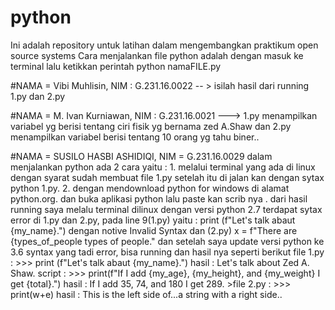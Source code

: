 # python
Ini adalah repository untuk latihan dalam mengembangkan praktikum open source systems Cara menjalankan file python adalah dengan masuk ke terminal lalu ketikkan perintah python namaFILE.py

#NAMA = Vibi Muhlisin, NIM : G.231.16.0022 -- > isilah hasil dari running 1.py dan 2.py

#NAMA = M. Ivan Kurniawan, NIM : G.231.16.0021 ---> 1.py menampilkan variabel yg berisi tentang ciri fisik yg bernama zed A.Shaw dan 2.py menampilkan variabel berisi tentang 10 orang yg tahu biner..

#NAMA = SUSILO HASBI ASHIDIQI, NIM = G.231.16.0029 dalam menjalankan python ada 2 cara yaitu : 1. melalui terminal yang ada di linux dengan syarat sudah membuat file 1.py setelah itu di jalan kan dengan sytax python 1.py. 2. dengan mendownload python for windows di alamat python.org. dan buka aplikasi python lalu paste kan scrib nya . dari hasil running saya melalu terminal dilinux dengan versi python 2.7 terdapat sytax error di 1.py dan 2.py, pada line 9(1.py) yaitu : print (f"Let's talk abaut {my_name}.") dengan notive Invalid Syntax dan (2.py) x = f"There are {types_of_people types of people." dan setelah saya update versi python ke 3.6 syntax yang tadi error, bisa running dan hasil nya seperti berikut file 1.py : >>> print (f"Let's talk abaut {my_name}.") hasil : Let's talk about Zed A. Shaw. script : >>> print(f"If I add {my_age}, {my_height}, and {my_weight} I get {total}.") hasil : If I add 35, 74, and 180 I get 289. >file 2.py : >>> print(w+e) hasil : This is the left side of...a string with a right side..
 
